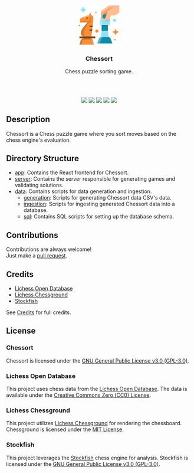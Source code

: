 <p align="center">
<img src="https://github.com/mobeigi/chessort/blob/main/.github/logo/logo.svg?raw=true" height="110px" width="auto"/>
<br/>
<h3 align="center">Chessort</h3>
<p align="center">Chess puzzle sorting game.</p>
<h2></h2>
<br />

<p align="center">
<a href="../../releases"><img src="https://img.shields.io/github/release/mobeigi/chessort.svg?style=flat-square" /></a>
<a href="../../actions"><img src="https://img.shields.io/github/actions/workflow/status/mobeigi/chessort/workflow.yml?style=flat-square" /></a>
<a href="../../issues"><img src="https://img.shields.io/github/issues/mobeigi/chessort.svg?style=flat-square" /></a>
<a href="../../pulls"><img src="https://img.shields.io/github/issues-pr/mobeigi/chessort.svg?style=flat-square" /></a> 
<a href="LICENSE.md"><img src="https://img.shields.io/github/license/mobeigi/chessort.svg?style=flat-square" /></a>
</p>

## Description
Chessort is a Chess puzzle game where you sort moves based on the chess engine's evaluation.

## Directory Structure

- [app](app): Contains the React frontend for Chessort.
- [server](server): Contains the server responsible for generating games and validating solutions.
- [data](data): Contains scripts for data generation and ingestion.
  - [generation](data/generation): Scripts for generating Chessort data CSV's data.
  - [ingestion](data/ingestion): Scripts for ingesting generated Chessort data into a database.
  - [sql](data/sql): Contains SQL scripts for setting up the database schema.

## Contributions
Contributions are always welcome!  
Just make a [pull request](../../pulls).

## Credits

- [Lichess Open Database](https://database.lichess.org/)
- [Lichess Chessground](https://github.com/lichess-org/chessground)
- [Stockfish](https://stockfishchess.org/) 

See [Credits](CREDITS.md) for full credits.

## License

### Chessort

Chessort is licensed under the [GNU General Public License v3.0 (GPL-3.0)](https://www.gnu.org/licenses/gpl-3.0.en.html).

### Lichess Open Database

This project uses chess data from the [Lichess Open Database](https://database.lichess.org/). The data is available under the [Creative Commons Zero (CC0) License](https://creativecommons.org/publicdomain/zero/1.0/).

### Lichess Chessground

This project utilizes [Lichess Chessground](https://github.com/lichess-org/chessground) for rendering the chessboard. Chessground is licensed under the [MIT License](https://opensource.org/licenses/MIT).

### Stockfish

This project leverages the  [Stockfish](https://stockfishchess.org/) chess engine for analysis. Stockfish is licensed under the [GNU General Public License v3.0 (GPL-3.0)](https://www.gnu.org/licenses/gpl-3.0.en.html).
